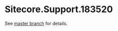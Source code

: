 # Sitecore.Support.183520

See [master branch](https://github.com/sitecoresupport/Sitecore.Support.183520) for details.